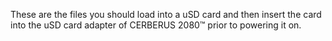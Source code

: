 These are the files you should load into a uSD card and then insert the card into the uSD card adapter of CERBERUS 2080™ prior to powering it on.
